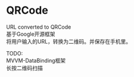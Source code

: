 # QRCode
URL converted to QRCode</br>
基于Google开源框架</br>将用户输入的URL，转换为二维码。并保存在手机里。

TODO:</br>MVVM-DataBinding框架</br>长按二维码扫描
